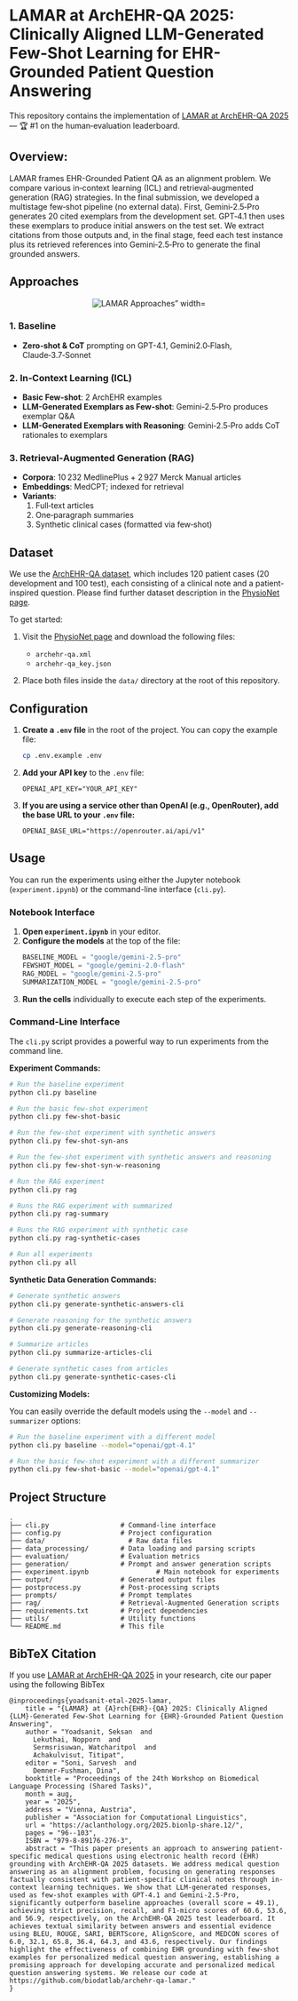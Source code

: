 # LAMAR at ArchEHR-QA 2025: Clinically Aligned LLM-Generated Few-Shot Learning for EHR-Grounded Patient Question Answering

This repository contains the implementation of [LAMAR at ArchEHR-QA 2025](https://aclanthology.org/2025.bionlp-share.12.pdf) — 🏆 #1 on the human‑evaluation leaderboard.

## **Overview:** 
LAMAR frames EHR-Grounded Patient QA as an alignment problem. We compare various in‑context learning (ICL) and retrieval‑augmented generation (RAG) strategies. In the final submission, we developed a multistage few‑shot pipeline (no external data). First, Gemini‑2.5‑Pro generates 20 cited exemplars from the development set. GPT‑4.1 then uses these exemplars to produce initial answers on the test set. We extract citations from those outputs and, in the final stage, feed each test instance plus its retrieved references into Gemini‑2.5‑Pro to generate the final grounded answers.

## Approaches

<div align="center">
  <img src="assets/LAMAR_approaches-min.png" alt="LAMAR Approaches” width="600">
</div>

### 1. Baseline
- **Zero‑shot & CoT** prompting on GPT-4.1, Gemini2.0‑Flash, Claude‑3.7‑Sonnet  

### 2. In‑Context Learning (ICL)
- **Basic Few-shot**: 2 ArchEHR examples  
- **LLM-Generated Exemplars as Few-shot**: Gemini‑2.5‑Pro produces exemplar Q&A  
- **LLM-Generated Exemplars with Reasoning**: Gemini‑2.5‑Pro adds CoT rationales to exemplars

### 3. Retrieval‑Augmented Generation (RAG)
- **Corpora**: 10 232 MedlinePlus + 2 927 Merck Manual articles  
- **Embeddings**: MedCPT; indexed for retrieval  
- **Variants**:  
  1. Full‑text articles  
  2. One‑paragraph summaries  
  3. Synthetic clinical cases (formatted via few‑shot)

## Dataset

We use the [ArchEHR-QA dataset](https://physionet.org/content/archehr-qa-bionlp-task-2025/1.2/), which includes 120 patient cases (20 development and 100 test), each consisting of a clinical note and a patient-inspired question. Please find further dataset description in the [PhysioNet page](https://physionet.org/content/archehr-qa-bionlp-task-2025/1.2/).

To get started:

1. Visit the [PhysioNet page](https://physionet.org/content/archehr-qa-bionlp-task-2025/1.2/) and download the following files:
   - `archehr-qa.xml`
   - `archehr-qa_key.json`

2. Place both files inside the `data/` directory at the root of this repository.

## Configuration

1.  **Create a `.env` file** in the root of the project. You can copy the example file:
    ```bash
    cp .env.example .env
    ```

2.  **Add your API key** to the `.env` file:
    ```
    OPENAI_API_KEY="YOUR_API_KEY"
    ```

3.  **If you are using a service other than OpenAI (e.g., OpenRouter), add the base URL to your `.env` file:**
    ```
    OPENAI_BASE_URL="https://openrouter.ai/api/v1"
    ```

## Usage

You can run the experiments using either the Jupyter notebook (`experiment.ipynb`) or the command-line interface (`cli.py`).

### Notebook Interface

1.  **Open `experiment.ipynb`** in your editor.
2.  **Configure the models** at the top of the file:
    ```python
    BASELINE_MODEL = "google/gemini-2.5-pro"
    FEWSHOT_MODEL = "google/gemini-2.0-flash"
    RAG_MODEL = "google/gemini-2.5-pro"
    SUMMARIZATION_MODEL = "google/gemini-2.5-pro"
    ```
3.  **Run the cells** individually to execute each step of the experiments.

### Command-Line Interface

The `cli.py` script provides a powerful way to run experiments from the command line.

**Experiment Commands:**

```bash
# Run the baseline experiment
python cli.py baseline

# Run the basic few-shot experiment
python cli.py few-shot-basic

# Run the few-shot experiment with synthetic answers
python cli.py few-shot-syn-ans

# Run the few-shot experiment with synthetic answers and reasoning
python cli.py few-shot-syn-w-reasoning

# Run the RAG experiment
python cli.py rag

# Runs the RAG experiment with summarized
python cli.py rag-summary

# Runs the RAG experiment with synthetic case
python cli.py rag-synthetic-cases

# Run all experiments
python cli.py all
```

**Synthetic Data Generation Commands:**

```bash
# Generate synthetic answers
python cli.py generate-synthetic-answers-cli

# Generate reasoning for the synthetic answers
python cli.py generate-reasoning-cli

# Summarize articles
python cli.py summarize-articles-cli

# Generate synthetic cases from articles
python cli.py generate-synthetic-cases-cli
```

**Customizing Models:**

You can easily override the default models using the `--model` and `--summarizer` options:

```bash
# Run the baseline experiment with a different model
python cli.py baseline --model="openai/gpt-4.1"

# Run the basic few-shot experiment with a different summarizer
python cli.py few-shot-basic --model="openai/gpt-4.1"
```

## Project Structure

```
.
├── cli.py                  # Command-line interface
├── config.py               # Project configuration
├── data/                     # Raw data files
├── data_processing/        # Data loading and parsing scripts
├── evaluation/             # Evaluation metrics
├── generation/             # Prompt and answer generation scripts
├── experiment.ipynb                 # Main notebook for experiments
├── output/                 # Generated output files
├── postprocess.py          # Post-processing scripts
├── prompts/                # Prompt templates
├── rag/                    # Retrieval-Augmented Generation scripts
├── requirements.txt        # Project dependencies
├── utils/                  # Utility functions
└── README.md               # This file
```

## BibTeX Citation

If you use [LAMAR at ArchEHR-QA 2025](https://aclanthology.org/2025.bionlp-share.12.pdf) in your research, cite our paper using the following BibTex

```
@inproceedings{yoadsanit-etal-2025-lamar,
    title = "{LAMAR} at {A}rch{EHR}-{QA} 2025: Clinically Aligned {LLM}-Generated Few-Shot Learning for {EHR}-Grounded Patient Question Answering",
    author = "Yoadsanit, Seksan  and
      Lekuthai, Nopporn  and
      Sermsrisuwan, Watcharitpol  and
      Achakulvisut, Titipat",
    editor = "Soni, Sarvesh  and
      Demner-Fushman, Dina",
    booktitle = "Proceedings of the 24th Workshop on Biomedical Language Processing (Shared Tasks)",
    month = aug,
    year = "2025",
    address = "Vienna, Austria",
    publisher = "Association for Computational Linguistics",
    url = "https://aclanthology.org/2025.bionlp-share.12/",
    pages = "96--103",
    ISBN = "979-8-89176-276-3",
    abstract = "This paper presents an approach to answering patient-specific medical questions using electronic health record (EHR) grounding with ArchEHR-QA 2025 datasets. We address medical question answering as an alignment problem, focusing on generating responses factually consistent with patient-specific clinical notes through in-context learning techniques. We show that LLM-generated responses, used as few-shot examples with GPT-4.1 and Gemini-2.5-Pro, significantly outperform baseline approaches (overall score = 49.1), achieving strict precision, recall, and F1-micro scores of 60.6, 53.6, and 56.9, respectively, on the ArchEHR-QA 2025 test leaderboard. It achieves textual similarity between answers and essential evidence using BLEU, ROUGE, SARI, BERTScore, AlignScore, and MEDCON scores of 6.0, 32.1, 65.8, 36.4, 64.3, and 43.6, respectively. Our findings highlight the effectiveness of combining EHR grounding with few-shot examples for personalized medical question answering, establishing a promising approach for developing accurate and personalized medical question answering systems. We release our code at https://github.com/biodatlab/archehr-qa-lamar."
}
```
